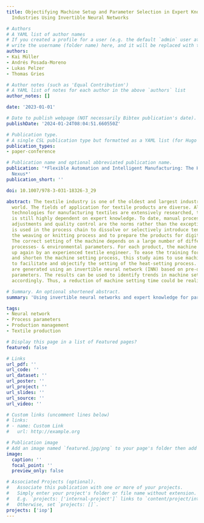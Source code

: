 ```yaml
---
title: Objectifying Machine Setup and Parameter Selection in Expert Knowledge Dependent
  Industries Using Invertible Neural Networks

# Authors
# A YAML list of author names
# If you created a profile for a user (e.g. the default `admin` user at `content/authors/admin/`), 
# write the username (folder name) here, and it will be replaced with their full name and linked to their profile.
authors:
- Kai Müller
- Andrés Posada-Moreno
- Lukas Pelzer
- Thomas Gries

# Author notes (such as 'Equal Contribution')
# A YAML list of notes for each author in the above `authors` list
author_notes: []

date: '2023-01-01'

# Date to publish webpage (NOT necessarily Bibtex publication's date).
publishDate: '2024-01-24T08:04:51.660550Z'

# Publication type.
# A single CSL publication type but formatted as a YAML list (for Hugo requirements).
publication_types:
- paper-conference

# Publication name and optional abbreviated publication name.
publication: '*Flexible Automation and Intelligent Manufacturing: The Human-Data-Technology
  Nexus*'
publication_short: ''

doi: 10.1007/978-3-031-18326-3_29

abstract: The textile industry is one of the oldest and largest industries in the
  world. The fields of application for textile products are diverse. Although the
  technologies for manufacturing textiles are extensively researched, the industry
  is still highly dependent on expert knowledge. To date, manual process- and machine
  adjustments and quality control are the norms rather than the exception. Heat setting
  is used in the process chain to dissolve or selectively introduce tensions from
  the weaving or knitting process and to prepare the products for digital printing.
  The correct setting of the machine depends on a large number of different materials-,
  processes- & environmental parameters. For each product, the machine has to be set
  up again by an experienced textile engineer. To ease the training for new workers
  and shorten the machine setting process, this study aims to use machine learning
  to facilitate and objectify the setting of the heat-setting process. Machine parameters
  are generated using an invertible neural network (INN) based on pre-defined target
  parameters. The results can be used to identify trends in machine settings and respond
  accordingly. Thus, a reduction of machine setting time could be realized.

# Summary. An optional shortened abstract.
summary: 'Using invertible neural networks and expert knowledge for parameter prediction in industrial applications.'

tags:
- Neural network
- Process parameters
- Production management
- Textile production

# Display this page in a list of Featured pages?
featured: false

# Links
url_pdf: ''
url_code: ''
url_dataset: ''
url_poster: ''
url_project: ''
url_slides: ''
url_source: ''
url_video: ''

# Custom links (uncomment lines below)
# links:
# - name: Custom Link
#   url: http://example.org

# Publication image
# Add an image named `featured.jpg/png` to your page's folder then add a caption below.
image:
  caption: ''
  focal_point: ''
  preview_only: false

# Associated Projects (optional).
#   Associate this publication with one or more of your projects.
#   Simply enter your project's folder or file name without extension.
#   E.g. `projects: ['internal-project']` links to `content/project/internal-project/index.md`.
#   Otherwise, set `projects: []`.
projects: ['iop']
---
```

